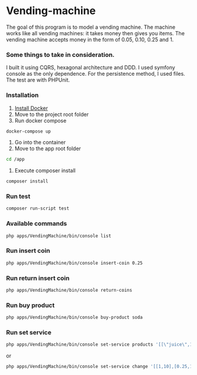 # Vending-machine



The goal of this program is to model a vending machine.  The machine works like all vending machines: it takes money then gives you items. The vending machine accepts money in the form of 0.05, 0.10, 0.25 and 1.



### Some things to take in consideration.

I built it using CQRS, hexagonal architecture and DDD. I used symfony console as the only dependence. For the persistence method, I used files. The test are with PHPUnit.



### Installation

1. [Install Docker](https://www.docker.com/get-started)
2. Move to the project root folder
3. Run docker compose

```sh
docker-compose up 
```

1. Go into the container
2. Move to the app root folder 

```sh
cd /app 
```

1. Execute composer install

```sh
composer install
```

### Run test

```sh
composer run-script test
```

### Available commands

```sh
php apps/VendingMachine/bin/console list
```

### 

### Run insert coin

```sh
php apps/VendingMachine/bin/console insert-coin 0.25
```

### Run return insert coin

```sh
php apps/VendingMachine/bin/console return-coins
```

### Run buy product

```sh
php apps/VendingMachine/bin/console buy-product soda
```

### Run set service

```sh
php apps/VendingMachine/bin/console set-service products '[[\"juice\",10],[\"water\",9],[\"soda\",10]]'
```

or 

```sh
php apps/VendingMachine/bin/console set-service change '[[1,10],[0.25,10],[0.1,10],[0.05,10]]'
```









